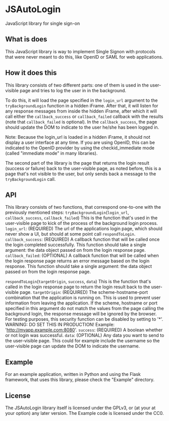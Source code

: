 JSAutoLogin
===========

JavaScript library for single sign-on


What is does
------------

This JavaScript library is way to implement Single Signon
with protocols that were never meant to do this, like OpenID
or SAML for web applications.


How it does this
----------------

This library consists of two different parts: one of them
is used in the user-visible page and tries to log the user
in in the background.

To do this, it will load the page specified in the `login_url`
argument to  the `tryBackgroundLogin` function in a hidden
iFrame.
After that, it will listen for any response messages from
inside the hidden iFrame, after which it will call either the
`callback_success` or `callback_failed` callback with the
results (note that `callback_failed` is optional).
In the `callback_success`, the page should update the DOM
to indicate to the user he/she has been logged in.

Note:
Because the login_url is loaded in a hidden iFrame, it should
not display a user interface at any time. If you are using
OpenID, this can be indicated to the OpenID provider by using
the checkid_immediate mode (called "immediate mode" in many
libraries).


The second part of the library is the page that returns the
login result (success or failure) back to the user-visible
page, as noted before, this is a page that's not visible
to the user, but only sends back a message to the
`tryBackgroundLogin` call.


API
---

This library consists of two functions, that correspond
one-to-one with the previously mentioned steps:
`tryBackgroundLogin`(`login_url`, `callback_success`, `callback_failed`)
  This is the function that's used in the user-visible page
  to kick of the process of the background login process.
  `login_url`: (REQUIRED) The url of the applications login
    page, which should never show a UI, but should at some
    point call `respondToLogin`.
  `callback_success`: (REQUIRED) A callback function that will
    be called once the login completed successfully. This function
    should take a single argument: the data object passed on from
    the login response page.
  `callback_failed`: (OPTIONAL) A callback function that will
    be called when the login response page returns an error message
    based on the login response. This function should take a single
    argument: the data object passed on from the login response page.

`respondToLogin`(`targetOrigin`, `success`, `data`)
  This is the function that's called in the login response page
  to return the login result back to the user-visible page.
  `targetOrigin`: (REQUIRED) The scheme-hostname-port combination
    that the application is running on. This is used to prevent
    user information from leaving the application. If the scheme,
    hostname or port specified in this argument do not match the
    values from the page calling the background login, the response
    message will be ignored by the browser. For testing purposes,
    this security function can be disabled by setting to '*'.
    WARNING: DO SET THIS IN PRODUCTION!
    Example: 'http://myapp.example.com:8080'.
  `success`: (REQUIRED) A boolean whether or not login was successful.
  `data`: (OPTIONAL) Any data you want to send to the user-visible page.
    This could for example include the username so the user-visible page
    can update the DOM to indicate the username.


Example
-------

For an example application, written in Python and using the Flask
framework, that uses this library, please check the "Example"
directory.


License
-------

The JSAutoLogin library itself is licensed under the GPLv3, or
(at your at your option) any later version.
The Example code is licensed under the CC0.
